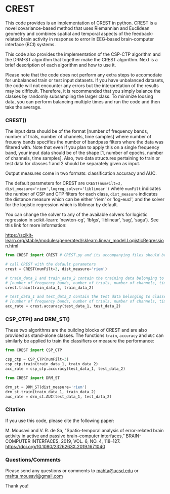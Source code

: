 # CREST

This code provides is an implementation of CREST in python. CREST is a novel covariance-based method that uses Riemannian and Euclidean geometry and combines spatial and temporal aspects of the feedback-related brain activity in response to error in EEG-based brain-computer interface (BCI) systems. 

This code also provides the implementation of the CSP-CTP algorithm and the DRM-ST algorithm that together make the CREST algorithm. Next is a brief description of each algorithm and how to use it.  

Please note that the code does not perform any extra steps to accomodate for unbalanced train or test input datasets. If you have unbalanced datasets, the code will not encounter any errors but the interpretation of the results may be difficult. Therefore, it is recommended that you simply balance the classes by randomly subsampling the larger class. To minimize loosing data, you can perform balancing multiple times and run the code and then take the average. 


### CREST()
The input data should be of the format [number of frequency bands, number of trials, number of channels, time samples] where number of freueny bands specifies the number of bandpass filters where the data was filtered with. Note that even if you plan to apply this on a single frequency band, your input data should be of the shape [1, number of epochs, number of channels, time samples]. Also, two data structures pertaining to train or test data for classes 1 and 2 should be separately given as input. 

Output measures come in two formats: classification accuracy and AUC. 

The default parameters for CREST are `CREST(numFilt=3, dist_measure='riem',logreg_solver='liblinear')` where `numFilt` indicates the number of CSP and CTP filters for each class, `dist_measure` indicates the distance measure which can be either 'riem' or 'log-eucl', and the solver for the logistic regression which is liblinear by default. 

You can change the solver to any of the available solvers for logistic regression in scikit-learn: ‘newton-cg’, ‘lbfgs’, ‘liblinear’, ‘sag’, ‘saga’}. See this link for more information: 

https://scikit-learn.org/stable/modules/generated/sklearn.linear_model.LogisticRegression.html

```python
from CREST import CREST # CREST.py and its accompanying files should be in your directory 

# call CREST with the default parameters
crest = CREST(numFilt=3, dist_measure='riem')    

# train_data_1 and train_data_2 contain the training data belonging to classes 1 and 2 each with the following format: 
# [number of frequency bands, number of trials, number of channels, time samples]
crest.train(train_data_1, train_data_2)

# test_data_1 and test_data_2 contain the test data belonging to classes 1 and 2 each with the following format: 
# [number of frequency bands, number of trials, number of channels, time samples]
acc_rate = crest.accuracy(test_data_1, test_data_2)
```

### CSP_CTP() and DRM_ST()

These two algorithms are the building blocks of CREST and are also provided as stand-alone classes.
The functions `train`, `accuracy` and `AUC` can similarly be applied to train the classifiers or measure the performance:

```python
from CREST import CSP_CTP

csp_ctp = CSP_CTP(numFilt=3)   
csp_ctp.train(train_data_1, train_data_2)
acc_rate = csp_ctp.accuracy(test_data_1, test_data_2)
```

```python
from CREST import DRM_ST

drm_st = DRM_ST(dist_measure='riem')
drm_st.train(train_data_1, train_data_2)
auc_rate = drm_st.AUC(test_data_1, test_data_2)
```

### Citation

If you use this code, please cite the following paper:

M. Mousavi and V. R. de Sa, "Spatio-temporal analysis of error-related brain activity in active and passive brain–computer interfaces,” BRAIN-COMPUTER INTERFACES, 2019, VOL. 6, NO. 4, 118–127. https://doi.org/10.1080/2326263X.2019.1671040

### Questions/Comments 
Please send any questions or comments to mahta@ucsd.edu or mahta.mousavi@gmail.com

Thank you! 
